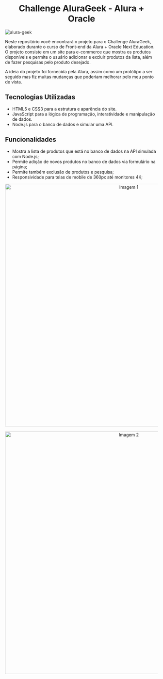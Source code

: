 <h1 align="center">Challenge AluraGeek - Alura + Oracle</h1>

![alura-geek](https://github.com/user-attachments/assets/a3180633-03cf-46b8-a104-5d68d5f0e9e3)


Neste repositório você encontrará o projeto para o Challenge AluraGeek, elaborado durante o curso de Front-end da Alura + Oracle Next Education.
O projeto consiste em um site para e-commerce que mostra os produtos disponíveis e permite o usuário adicionar e excluir produtos da lista, além de fazer pesquisas pelo produto desejado.

A ideia do projeto foi fornecida pela Alura, assim como um protótipo a ser seguido mas fiz muitas mudanças que poderiam melhorar pelo meu ponto de vista.

## Tecnologias Utilizadas
* HTML5 e CSS3 para a estrutura e aparência do site.
* JavaScript para a lógica de programação, interatividade e manipulação de dados.
* Node.js para o banco de dados e simular uma API.

## Funcionalidades
* Mostra a lista de produtos que está no banco de dados na API simulada com Node.js;
* Permite adição de novos produtos no banco de dados via formulário na página;
* Permite também exclusão de produtos e pesquisa;
* Responsividade para telas de mobile de 360px até monitores 4K;

<p align="center">
  <img src="https://github.com/user-attachments/assets/d02f1e5b-f0b2-4896-8f63-8df454661393" alt="Imagem 1" height="800">&nbsp;&nbsp;&nbsp;&nbsp;&nbsp;&nbsp;&nbsp;&nbsp;&nbsp;&nbsp;&nbsp;&nbsp;&nbsp;
  <img src="https://github.com/user-attachments/assets/d868c586-ab5a-4412-a897-da857d643b46" alt="Imagem 2" height="800">
</p>
